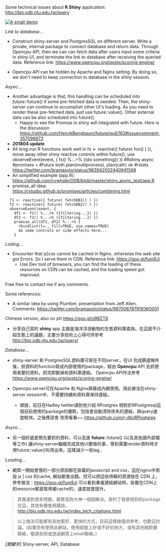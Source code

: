 Some technical issues about **R** **Shiny** application: http://bio.odb.ntu.edu.tw/query

[![A small demo](https://github.com/cywhale/ODB/blob/master/docs/Intro_web001_201806_remark01ezgif.gif)](https://github.com/cywhale/ODB/blob/master/docs/Intro_web001_201806_remark01ezgif.gif)

*Link to database*...
* Construct shiny-server and PostgresSQL on different server. Write a private, internal package to connect database and return data. 
Through *Opencpu* API, then we can can fetch data after users input some criteria in shiny UI, and terminate the link to database after receiving the queried data.
Reference link: https://www.opencpu.org/posts/scoring-engine/

* Opencpu API can be hidden by Apache and Nginx setting. By doing so, we don't need to keep connection to database in the shiny session.

*Async*...
* Another advantage is that, this handling can be scheduled into *future*::future() if some pre-fetched data is needed. Then,
the shiny-server can continue to accomplish other UI's loading. As you need to render these pre-fetched data, just use future::value().
Other external data can be also scheduled into future().
    - Happy to see the Promise in shiny will integrated with future. Here is the discussion https://github.com/HenrikBengtsson/future/pull/163#issuecomment-357098873 
*  **201804 update**    
*  All long-run R functions work well in fx <- reactive({ future( foo() ) }), move away other shiny reactive controls within future(), use observeEvent(event, { fx() %...>% ({do something}) }) #Rshiny async #promises + #future both plan(multiprocess), plan(callr) ok #rstats https://twitter.com/bramasolo/status/983942002440941568 
*  An simplified example (app.R): https://github.com/cywhale/ODB/blob/master/shiny_async_test/app.R 
*  promise_all idea: https://rstudio.github.io/promises/articles/combining.html
```
  f1 <- reactive({ future( fetchDB1() ) })
  f2 <- reactive({ future( fetchDB2() ) })
  observeEvent(event, { 
    df1 <- f1() %...>% ({filtering...}) })
    df2 <- f2() %...>% ({filtering...}) })
    promise_all(df1, df2) %...>% {
      rbindlist(l=., fill=TRUE, use.names=TRUE)
      do some controls or side effects here...
    }
```

*Loding*...
* Encounter that js|css cannot be cached in Nginx, otherwise the web site got Errors. So I serve them in CDN.
Reference link: https://goo.gl/fum9Ji
    - Use Dev tool of browsers, you can find the loading of these resources on CDN can be cached, and the loading speed got improved.

Free free to contact me if any comments.


Some references:
*  A similar idea by using Plumber, presentation from Jeff Allen. Comments: https://twitter.com/bramasolo/status/987006787919360001


Chinese version, also on ptt https://goo.gl/s9BZT8
* 分享自己寫的 **shiny** app 主題是海洋浮游動物的生態資料庫查詢。在這就不介紹生態上的議題，主要分享技術上心得可供參考
http://bio.odb.ntu.edu.tw/query/

*Database*...
* shiny-server 和 PostgresSQL資料庫可架在不同server，在UI 完成篩選條件後，抓資料的function寫成內部使用的package，經由 **Opencpu** API 去抓使用者要的資料，抓完即斷掉和資料庫連結。 Opencpu API作法參考
https://www.opencpu.org/posts/scoring-engine/

* Opencpu server可在Apache 和 Nginx屏蔽成內網使用。用此做法在shiny-server session中，不需要持續和資料庫保持連結。
    - 順提，前日在Hadley twitter讀到他介紹 RPostgres 相對於RPostgresql這個目前使用的package的優勢，包括會自動清除佚失的連結，與query速度較快。之後應該會
改用看看~~ https://github.com/r-dbi/RPostgres

*Async*...
* 另一個好處是預先要抓的資料，可以丟進 **future**::future() (以及其他讀外部檔等工作) 讓shiny-server繼續完成其他UI要做的事，等到需要render資料時才用future::value()叫用出來。這樣減少一些lag..

*Loading*...
* 網頁一開始會慢的一部分原因都在掛載的javascript and css，這在nginx中若設 js | css 的cache, 網站都會出錯。但可以把這些倚賴的資源放在 CDN 上，
參考做法：https://goo.gl/fum9Ji  可以看到重複連結網站時，掛載在CDN上的resource都是取用被cache的，速度就會提升。

> 其實遇到很多問題，都靠孤狗大神一個個解決。我列了我使用到的package在這，其他有機會再續談。
http://bio.odb.ntu.edu.tw/index_tech_citations.html

> 以上做法可能都有其他更好、更快的方式，目前這樣做僅供參考，也歡迎討論。(如果您有使用此網站，使用經驗上好或不好的地方，或有其他細節要聯絡，敬請告知或透過網頁上email聯絡。)

*[關鍵字]* Shiny-server, API, Database
